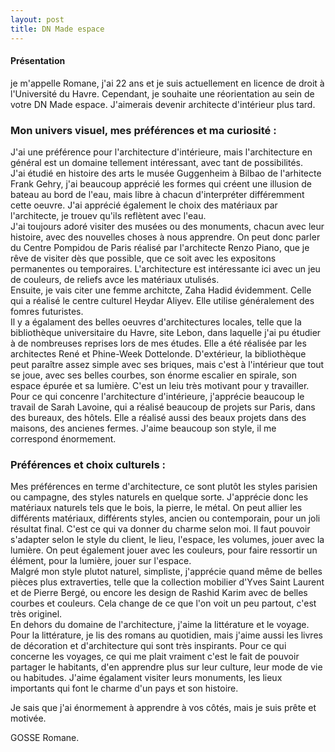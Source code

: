 ```yaml
---
layout: post
title: DN Made espace 
---
```


#### Présentation 
je m'appelle Romane, j'ai 22 ans et je suis actuellement en licence de droit à l'Université du Havre. Cependant, je souhaite une réorientation au sein de votre DN Made espace. J'aimerais devenir architecte d'intérieur plus tard.  

### Mon univers visuel, mes préférences et ma curiosité :  
J'ai une préférence pour l'architecture d'intérieure, mais l'architecture en général est un domaine tellement intéressant, avec tant de possibilités.  
J'ai étudié en histoire des arts le musée Guggenheim à Bilbao de l'arhitecte Frank Gehry, j'ai beaucoup apprécié les formes qui créent une illusion de bateau au bord de l'eau, mais libre à chacun d'interpréter différemment cette oeuvre. J'ai apprécié également le choix des matériaux par l'architecte, je trouev qu'ils reflètent avec l'eau.  
J'ai toujours adoré visiter des musées ou des monuments, chacun avec leur histoire, avec des nouvelles choses à nous apprendre. On peut donc parler du Centre Pompidou de Paris réalisé par l'architecte Renzo Piano, que je rêve de visiter dès que possible, que ce soit avec les expositons permanentes ou temporaires. L'architecture est intéressante ici avec un jeu de couleurs, de reliefs avce les matériaux utulisés.   
Ensuite, je vais citer une femme architcte, Zaha Hadid évidemment. Celle qui a réalisé le centre culturel Heydar Aliyev. Elle utilise généralement des fomres futuristes.  
Il y a égalament des belles oeuvres d'architectures locales, telle que la bibliothèque universitaire du Havre, site Lebon, dans laquelle j'ai pu étudier à de nombreuses reprises lors de mes études. Elle a été réalisée par les architectes René et Phine-Week Dottelonde. D'extérieur, la bibliothèque peut paraître assez simple avec ses briques, mais c'est à l'intérieur que tout se joue, avec ses belles courbes, son énorme escalier en spirale, son espace épurée et sa lumière. C'est un leiu très motivant pour y travailler.  
Pour ce qui concenre l'architecture d'intérieure, j'apprécie beaucoup le travail de Sarah Lavoine, qui a réalisé beaucoup de projets sur Paris, dans des bureaux, des hôtels. Elle a réalisé aussi des beaux projets dans des maisons, des ancienes fermes. J'aime beaucoup son style, il me correspond énormement.  

### Préférences et choix culturels :  
Mes préférences en terme d'architecture, ce sont plutôt les styles parisien ou campagne, des styles naturels en quelque sorte. J'apprécie donc les matériaux naturels tels que le bois, la pierre, le métal. On peut allier les différents matériaux, différents styles, ancien ou contemporain, pour un joli résultat final. C'est ce qui va donner du charme selon moi. Il faut pouvoir s'adapter selon le style du client, le lieu, l'espace, les volumes, jouer avec la lumière. On peut également jouer avec les couleurs, pour faire ressortir un élément, pour la lumière, jouer sur l'espace.   
Malgré mon style plutot naturel, simpliste, j'apprécie quand même de belles pièces plus extraverties, telle que la collection mobilier d'Yves Saint Laurent et de Pierre Bergé, ou encore les design de Rashid Karim avec de belles courbes et couleurs. Cela change de ce que l'on voit un peu partout, c'est très originel.  
En dehors du domaine de l'architecture, j'aime la littérature et le voyage. Pour la littérature, je lis des romans au quotidien, mais j'aime aussi les livres de décoration et d'architecture qui sont très inspirants. Pour ce qui concerne les voyages, ce qui me plait vraiment c'est le fait de pouvoir partager le habitants, d'en apprendre plus sur leur culture, leur mode de vie ou habitudes. J'aime égalament visiter leurs monuments, les lieux importants qui font le charme d'un pays et son histoire.  

Je sais que j'ai énormement à apprendre à vos côtés, mais je suis prête et motivée.  

GOSSE Romane.



